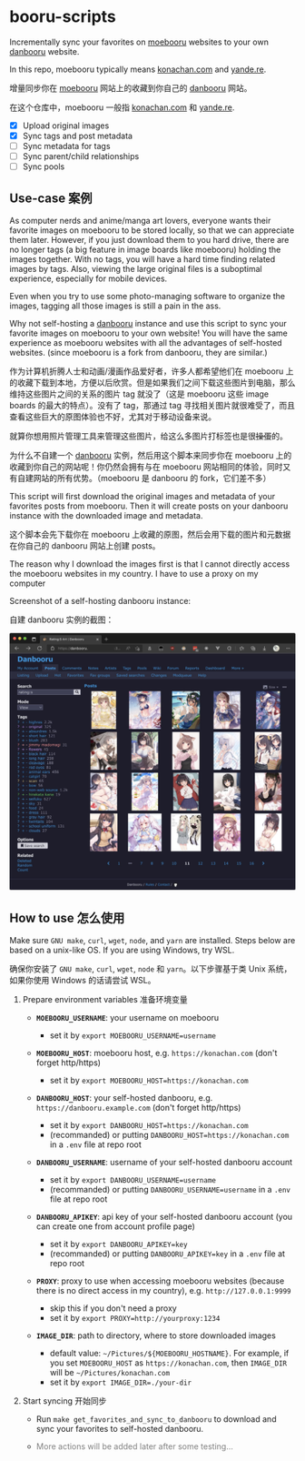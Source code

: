 # booru-scripts

Incrementally sync your favorites on [moebooru](https://github.com/moebooru/moebooru) websites to your own [danbooru](https://github.com/danbooru/danbooru) website. 


In this repo, moebooru typically means [konachan.com](https://konachan.com) and [yande.re](https://yande.re).

增量同步你在 [moebooru](https://github.com/moebooru/moebooru) 网站上的收藏到你自己的 [danbooru](https://github.com/danbooru/danbooru) 网站。

在这个仓库中，moebooru 一般指 [konachan.com](https://konachan.com) 和 [yande.re](https://yande.re).

- [x] Upload original images
- [x] Sync tags and post metadata
- [ ] Sync metadata for tags
- [ ] Sync parent/child relationships
- [ ] Sync pools

## Use-case 案例

As computer nerds and anime/manga art lovers,  everyone wants their favorite images on moebooru to be stored locally, so that we can appreciate them later. However, if you just download them to you hard drive, there are no longer tags (a big feature in image boards like moebooru) holding the images together. With no tags, you will have a hard time finding related images by tags. Also, viewing the large original files is a suboptimal experience, especially for mobile devices. 

Even when you try to use some photo-managing software to organize the images, tagging all those images is still a pain in the ass.

Why not self-hosting a [danbooru](https://github.com/danbooru/danbooru) instance and use this script to sync your favorite images on moebooru to your own website! You will have the same experience as moebooru websites with all the advantages of self-hosted websites. (since moebooru is a fork from danbooru, they are similar.)

作为计算机折腾人士和动画/漫画作品爱好者，许多人都希望他们在 moebooru 上的收藏下载到本地，方便以后欣赏。但是如果我们之间下载这些图片到电脑，那么维持这些图片之间的关系的图片 tag 就没了（这是 moebooru 这些 image boards 的最大的特点）。没有了 tag，那通过 tag 寻找相关图片就很难受了，而且查看这些巨大的原图体验也不好，尤其对于移动设备来说。

就算你想用照片管理工具来管理这些图片，给这么多图片打标签也是很~~操蛋~~的。

为什么不自建一个 [danbooru](https://github.com/danbooru/danbooru) 实例，然后用这个脚本来同步你在 moebooru 上的收藏到你自己的网站呢！你仍然会拥有与在 moebooru 网站相同的体验，同时又有自建网站的所有优势。（moebooru 是 danbooru 的 fork，它们差不多）

This script will first download the original images and metadata of your favorites posts from moebooru. Then it will create posts on your danbooru instance with the downloaded image and metadata.

这个脚本会先下载你在 moebooru 上收藏的原图，然后会用下载的图片和元数据在你自己的 danbooru 网站上创建 posts。

The reason why I download the images first is that I cannot directly access the moebooru websites in my country. I have to use a proxy on my computer 

Screenshot of a self-hosting danbooru instance:

自建 danbooru 实例的截图：

![danbooru-screenshot](readme-assets/danbooru-screenshot.jpg)

## How to use 怎么使用

Make sure `GNU make`, `curl`, `wget`,  `node`, and `yarn` are installed. Steps below are based on a unix-like OS. If you are using Windows, try WSL.

确保你安装了 `GNU make`, `curl`, `wget`,  `node` 和 `yarn`。以下步骤基于类 Unix 系统，如果你使用 Windows 的话请尝试 WSL。

1. Prepare environment variables 准备环境变量

   - **`MOEBOORU_USERNAME`**: your username on moebooru
     - set it by `export MOEBOORU_USERNAME=username`

   - **`MOEBOORU_HOST`**: moebooru host, e.g. `https://konachan.com` (don't forget http/https)
     - set it by `export MOEBOORU_HOST=https://konachan.com`

   - **`DANBOORU_HOST`**:  your self-hosted danbooru, e.g. `https://danbooru.example.com` (don't forget http/https)
     - set it by `export DANBOORU_HOST=https://konachan.com`
     - (recommanded) or putting `DANBOORU_HOST=https://konachan.com` in a `.env` file at repo root

   - **`DANBOORU_USERNAME`**: username of your self-hosted danbooru account
     - set it by `export DANBOORU_USERNAME=username`
     - (recommanded) or putting `DANBOORU_USERNAME=username` in a `.env` file at repo root

   - **`DANBOORU_APIKEY`**: api key of your self-hosted danbooru account (you can create one from account profile page)
     - set it by `export DANBOORU_APIKEY=key`
     - (recommanded) or putting `DANBOORU_APIKEY=key` in a `.env` file at repo root

   - **`PROXY`**: proxy to use when accessing moebooru websites (because there is no direct access in my country), e.g. `http://127.0.0.1:9999`
     - skip this if you don't need a proxy
     - set it by `export PROXY=http://yourproxy:1234`

   - **`IMAGE_DIR`**: path to directory, where to store downloaded images
     - default value: `~/Pictures/${MOEBOORU_HOSTNAME}`. For example, if you set `MOEBOORU_HOST` as `https://konachan.com`, then `IMAGE_DIR` will be `~/Pictures/konachan.com`
     - set it by `export IMAGE_DIR=./your-dir`


2. Start syncing 开始同步

   - Run `make get_favorites_and_sync_to_danbooru` to download and sync your favorites to self-hosted danbooru.

   - <p style="color: grey;">More actions will be added later after some testing...</p>